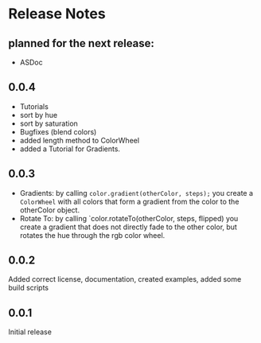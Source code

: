# Release Notes #

## planned for the next release: ##
  * ASDoc


## 0.0.4 ##
  * Tutorials
  * sort by hue
  * sort by saturation
  * Bugfixes (blend colors)
  * added length method to ColorWheel
  * added a Tutorial for Gradients.

## 0.0.3 ##
  * Gradients: by calling `color.gradient(otherColor, steps);` you create a `ColorWheel` with all colors that form a gradient from the color to the otherColor object.
  * Rotate To: by calling `color.rotateTo(otherColor, steps, flipped) you create a gradient that does not directly fade to the other color, but rotates the hue through the rgb color wheel.

## 0.0.2 ##
Added correct license, documentation, created examples, added some build scripts

## 0.0.1 ##
Initial release